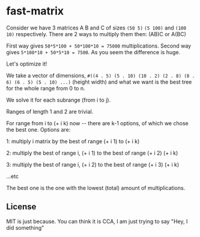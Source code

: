 # fast-matrix

Consider we have 3 matrices A B and C of sizes `(50 5)` `(5 100)` and `(100 10)` respectively.
There are 2 ways to multiply them then:
(AB)C or A(BC)

First way gives `50*5*100 + 50*100*10 = 75000` multiplications.
Second way gives `5*100*10 + 50*5*10 = 7500`. As you seem the difference is huge.

Let's optimize it!

We take a vector of dimensions, `#((4 . 5) (5 . 10) (10 . 2) (2 . 8) (8 . 6) (6 . 5) (5 . 10) ...)` (height width)
and what we want is the best tree for the whole range from 0 to n.

We solve it for each subrange (from i to j).

Ranges of length 1 and 2 are trivial.

For range from i to (+ i k) now -- there are k-1 options, of which we chose the best one.
Options are:

1: multiply i matrix by the best of range (+ i 1) to (+ i k)

2: multiply the best of range i, (+ i 1) to the best of range (+ i 2) (+ i k)

3: multiply the best of range i, (+ i 2) to the best of range (+ i 3) (+ i k)

...etc

The best one is the one with the lowest (total) amount of multiplications.

## License

MIT is just because. You can think it is CCA, I am just trying to say "Hey, I
did something"
